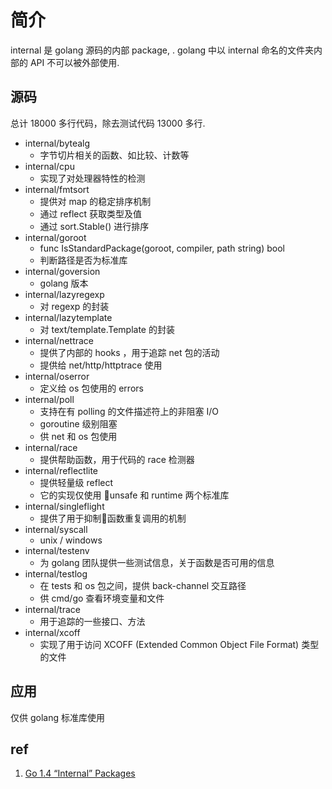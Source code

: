 # 简介
internal 是 golang 源码的内部 package, . golang 中以 internal 命名的文件夹内部的 API 不可以被外部使用.

## 源码
总计 18000 多行代码，除去测试代码 13000 多行.
+ internal/bytealg   
    - 字节切片相关的函数、如比较、计数等      
+ internal/cpu   
    - 实现了对处理器特性的检测
+ internal/fmtsort   
    - 提供对 map 的稳定排序机制
    - 通过 reflect 获取类型及值
    - 通过 sort.Stable() 进行排序 
+ internal/goroot   
    - func IsStandardPackage(goroot, compiler, path string) bool
    - 判断路径是否为标准库        
+ internal/goversion  
    - golang 版本     
+ internal/lazyregexp  
    - 对 regexp 的封装
+ internal/lazytemplate    
    - 对 text/template.Template 的封装
+ internal/nettrace       
    - 提供了内部的 hooks ，用于追踪 net 包的活动
    - 提供给 net/http/httptrace 使用
+ internal/oserror     
    - 定义给 os 包使用的 errors
+ internal/poll   
    - 支持在有 polling 的文件描述符上的非阻塞 I/O 
    - goroutine 级别阻塞
    - 供 net 和 os 包使用
+ internal/race   
    -  提供帮助函数，用于代码的 race 检测器
+ internal/reflectlite    
    - 提供轻量级 reflect
    - 它的实现仅使用 unsafe 和 runtime 两个标准库
+ internal/singleflight    
    - 提供了用于抑制函数重复调用的机制
+ internal/syscall   
    - unix / windows
+ internal/testenv       
    - 为 golang 团队提供一些测试信息，关于函数是否可用的信息
+ internal/testlog        
    - 在 tests 和 os 包之间，提供 back-channel 交互路径
    - 供 cmd/go 查看环境变量和文件
+ internal/trace
    - 用于追踪的一些接口、方法
+ internal/xcoff
    - 实现了用于访问 XCOFF (Extended Common Object File Format) 类型的文件


## 应用
仅供 golang 标准库使用

## ref
1. [Go 1.4 “Internal” Packages](https://docs.google.com/document/d/1e8kOo3r51b2BWtTs_1uADIA5djfXhPT36s6eHVRIvaU/edit)